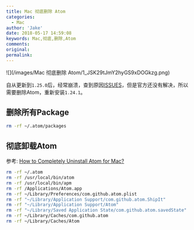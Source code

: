 ```yaml
---
title: Mac 彻底删除 Atom
categories:
  - Mac
author: 'Jake'
date: 2018-05-17 14:59:08
keywords: Mac,彻底,删除,Atom
comments:
original:
permalink:
---
```


![](/images/Mac 彻底删除 Atom/1_JSK29tJmY2hyGS9xDOGkzg.png)

<!--more-->

自从更新到`1.25.0`后，经常崩溃，查到原因[ISSUES](https://github.com/atom/atom/issues/17020)，但是官方还没有解决，所以需要删除Atom，重新安装`1.24.1`。

## 删除所有Package

```sh
rm -rf ~/.atom/packages
```

## 彻底卸载Atom

参考: [How to Completely Uninstall Atom for Mac?](https://discuss.atom.io/t/how-to-completely-uninstall-atom-for-mac/9084/34)

```sh
rm -rf ~/.atom
rm -rf /usr/local/bin/atom
rm -rf /usr/local/bin/apm
rm -rf /Applications/Atom.app
rm -rf ~/Library/Preferences/com.github.atom.plist
rm -rf "~/Library/Application Support/com.github.atom.ShipIt"
rm -rf "~/Library/Application Support/Atom"
rm -rf "~/Library/Saved Application State/com.github.atom.savedState"
rm -rf ~/Library/Caches/com.github.atom
rm -rf ~/Library/Caches/Atom
```
